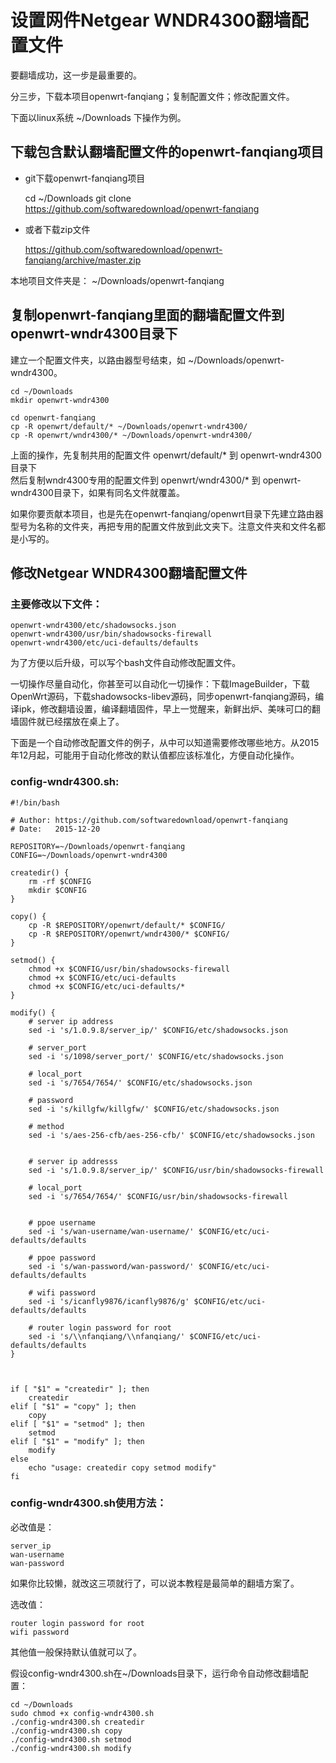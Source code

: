 # 设置网件Netgear WNDR4300翻墙配置文件

要翻墙成功，这一步是最重要的。

分三步，下载本项目openwrt-fanqiang；复制配置文件；修改配置文件。

下面以linux系统 ~/Downloads 下操作为例。

## 下载包含默认翻墙配置文件的openwrt-fanqiang项目

* git下载openwrt-fanqiang项目

	cd ~/Downloads
	git clone https://github.com/softwaredownload/openwrt-fanqiang

* 或者下载zip文件

	https://github.com/softwaredownload/openwrt-fanqiang/archive/master.zip

本地项目文件夹是： ~/Downloads/openwrt-fanqiang

## 复制openwrt-fanqiang里面的翻墙配置文件到openwrt-wndr4300目录下

建立一个配置文件夹，以路由器型号结束，如 ~/Downloads/openwrt-wndr4300。

	cd ~/Downloads
	mkdir openwrt-wndr4300
	
	cd openwrt-fanqiang
	cp -R openwrt/default/* ~/Downloads/openwrt-wndr4300/
	cp -R openwrt/wndr4300/* ~/Downloads/openwrt-wndr4300/
	
上面的操作，先复制共用的配置文件 openwrt/default/* 到 openwrt-wndr4300目录下	
然后复制wndr4300专用的配置文件到 openwrt/wndr4300/* 到 openwrt-wndr4300目录下，如果有同名文件就覆盖。

如果你要贡献本项目，也是先在openwrt-fanqiang/openwrt目录下先建立路由器型号为名称的文件夹，再把专用的配置文件放到此文夹下。注意文件夹和文件名都是小写的。

## 修改Netgear WNDR4300翻墙配置文件


### 主要修改以下文件：

	openwrt-wndr4300/etc/shadowsocks.json
	openwrt-wndr4300/usr/bin/shadowsocks-firewall
	openwrt-wndr4300/etc/uci-defaults/defaults
	
为了方便以后升级，可以写个bash文件自动修改配置文件。

一切操作尽量自动化，你甚至可以自动化一切操作：下载ImageBuilder，下载OpenWrt源码，下载shadowsocks-libev源码，同步openwrt-fanqiang源码，编译ipk，修改翻墙设置，编译翻墙固件，早上一觉醒来，新鲜出炉、美味可口的翻墙固件就已经摆放在桌上了。

下面是一个自动修改配置文件的例子，从中可以知道需要修改哪些地方。从2015年12月起，可能用于自动化修改的默认值都应该标准化，方便自动化操作。

### config-wndr4300.sh:
	
	#!/bin/bash
	
	# Author: https://github.com/softwaredownload/openwrt-fanqiang
	# Date:   2015-12-20
	
	REPOSITORY=~/Downloads/openwrt-fanqiang
	CONFIG=~/Downloads/openwrt-wndr4300
	
	createdir() {
		rm -rf $CONFIG
		mkdir $CONFIG
	}
	
	copy() {
		cp -R $REPOSITORY/openwrt/default/* $CONFIG/
		cp -R $REPOSITORY/openwrt/wndr4300/* $CONFIG/
	}
	
	setmod() {
		chmod +x $CONFIG/usr/bin/shadowsocks-firewall
		chmod +x $CONFIG/etc/uci-defaults
		chmod +x $CONFIG/etc/uci-defaults/*
	}
	
	modify() {
		# server ip address
		sed -i 's/1.0.9.8/server_ip/' $CONFIG/etc/shadowsocks.json
	
		# server_port
		sed -i 's/1098/server_port/' $CONFIG/etc/shadowsocks.json
		
		# local_port
		sed -i 's/7654/7654/' $CONFIG/etc/shadowsocks.json
	
		# password
		sed -i 's/killgfw/killgfw/' $CONFIG/etc/shadowsocks.json
	
		# method
		sed -i 's/aes-256-cfb/aes-256-cfb/' $CONFIG/etc/shadowsocks.json
	
	
		# server ip addresss
		sed -i 's/1.0.9.8/server_ip/' $CONFIG/usr/bin/shadowsocks-firewall
	
		# local_port
		sed -i 's/7654/7654/' $CONFIG/usr/bin/shadowsocks-firewall
	
	
		# ppoe username
		sed -i 's/wan-username/wan-username/' $CONFIG/etc/uci-defaults/defaults
	
		# ppoe password
		sed -i 's/wan-password/wan-password/' $CONFIG/etc/uci-defaults/defaults
	
		# wifi password
		sed -i 's/icanfly9876/icanfly9876/g' $CONFIG/etc/uci-defaults/defaults
	
		# router login password for root
		sed -i 's/\\nfanqiang/\\nfanqiang/' $CONFIG/etc/uci-defaults/defaults
	}
	
	
	
	if [ "$1" = "createdir" ]; then
		createdir
	elif [ "$1" = "copy" ]; then
		copy
	elif [ "$1" = "setmod" ]; then
		setmod
	elif [ "$1" = "modify" ]; then
		modify
	else
	    echo "usage: createdir copy setmod modify"
	fi


### config-wndr4300.sh使用方法：

必改值是：

	server_ip
	wan-username
	wan-password

如果你比较懒，就改这三项就行了，可以说本教程是最简单的翻墙方案了。

选改值：
	
	router login password for root
	wifi password
	
其他值一般保持默认值就可以了。

假设config-wndr4300.sh在~/Downloads目录下，运行命令自动修改翻墙配置：

	cd ~/Downloads
	sudo chmod +x config-wndr4300.sh
	./config-wndr4300.sh createdir
	./config-wndr4300.sh copy
	./config-wndr4300.sh setmod
	./config-wndr4300.sh modify